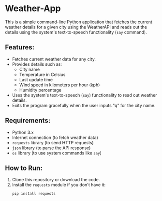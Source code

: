 # Weather-App
This is a simple command-line Python application that fetches the current weather details for a given city using the WeatherAPI and reads out the details using the system's text-to-speech functionality (`say` command).

## Features:
- Fetches current weather data for any city.
- Provides details such as:
  - City name
  - Temperature in Celsius
  - Last update time
  - Wind speed in kilometers per hour (kph)
  - Humidity percentage
- Uses the system's text-to-speech (`say`) functionality to read out weather details.
- Exits the program gracefully when the user inputs "q" for the city name.

## Requirements:

- Python 3.x
- Internet connection (to fetch weather data)
- `requests` library (to send HTTP requests)
- `json` library (to parse the API response)
- `os` library (to use system commands like `say`)

## How to Run:

1. Clone this repository or download the code.
2. Install the `requests` module if you don't have it:
   ```bash
   pip install requests
